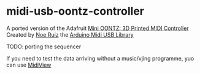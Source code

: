 # midi-usb-oontz-controller

A ported version of the Adafruit [Mini OONTZ: 3D Printed MIDI Controller](https://cdn-learn.adafruit.com/downloads/pdf/mini-oontz-3d-printed-midi-controller.pdf) Created by [Noe Ruiz](https://github.com/djecken) the [Arduino Midi USB Library](https://www.arduino.cc/en/Reference/MIDIUSB)

TODO: porting the sequencer

If you need to test the data arriving without a music/vjing programme, yuo can use [MidiView](https://hautetechnique.com/midi/midiview/)

